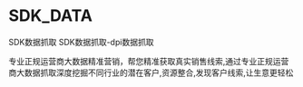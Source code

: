 # SDK_DATA
SDK数据抓取
SDK数据抓取-dpi数据抓取

专业正规运营商大数据精准营销，帮您精准获取真实销售线索,通过专业正规运营商大数据抓取深度挖掘不同行业的潜在客户,资源整合,发现客户线索,让生意更轻松
